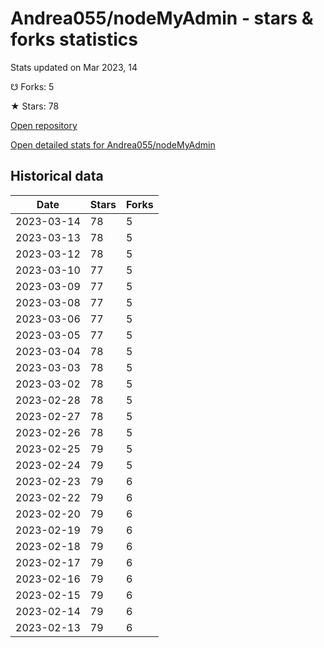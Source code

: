 # Andrea055/nodeMyAdmin - stars & forks statistics

Stats updated on Mar 2023, 14

☋ Forks: 5

★ Stars: 78

[Open repository](https://github.com/Andrea055/nodeMyAdmin)

[Open detailed stats for Andrea055/nodeMyAdmin](https://reviewgithub.com/rep/Andrea055/nodeMyAdmin)

## Historical data
| Date | Stars | Forks |
|------|-------|-------|
| 2023-03-14 | 78 | 5 | 
| 2023-03-13 | 78 | 5 | 
| 2023-03-12 | 78 | 5 | 
| 2023-03-10 | 77 | 5 | 
| 2023-03-09 | 77 | 5 | 
| 2023-03-08 | 77 | 5 | 
| 2023-03-06 | 77 | 5 | 
| 2023-03-05 | 77 | 5 | 
| 2023-03-04 | 78 | 5 | 
| 2023-03-03 | 78 | 5 | 
| 2023-03-02 | 78 | 5 | 
| 2023-02-28 | 78 | 5 | 
| 2023-02-27 | 78 | 5 | 
| 2023-02-26 | 78 | 5 | 
| 2023-02-25 | 79 | 5 | 
| 2023-02-24 | 79 | 5 | 
| 2023-02-23 | 79 | 6 | 
| 2023-02-22 | 79 | 6 | 
| 2023-02-20 | 79 | 6 | 
| 2023-02-19 | 79 | 6 | 
| 2023-02-18 | 79 | 6 | 
| 2023-02-17 | 79 | 6 | 
| 2023-02-16 | 79 | 6 | 
| 2023-02-15 | 79 | 6 | 
| 2023-02-14 | 79 | 6 | 
| 2023-02-13 | 79 | 6 | 

